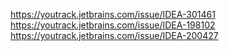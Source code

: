 https://youtrack.jetbrains.com/issue/IDEA-301461
https://youtrack.jetbrains.com/issue/IDEA-198102
https://youtrack.jetbrains.com/issue/IDEA-200427
